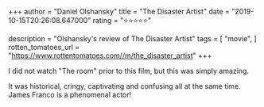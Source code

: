 +++
author = "Daniel Olshansky"
title = "The Disaster Artist"
date = "2019-10-15T20:26:08.647000"
rating = "⭐⭐⭐⭐⭐"

description = "Olshansky's review of The Disaster Artist"
tags = [
    "movie",
]
rotten_tomatoes_url = "https://www.rottentomatoes.com//m/the_disaster_artist"
+++

I did not watch "The room" prior to this film, but this was simply amazing.

It was historical, cringy, captivating and confusing all at the same time. James Franco is a phenomenal actor!
